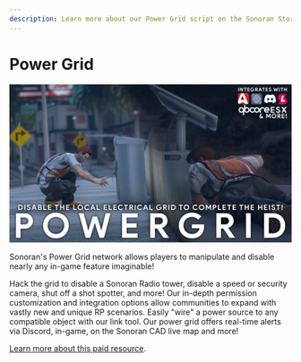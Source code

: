 ```yaml
---
description: Learn more about our Power Grid script on the Sonoran Store!
---
```


# Power Grid

![Sonoran - Power Grid](<../../.gitbook/assets/image (280).png>)

Sonoran's Power Grid network allows players to manipulate and disable nearly any in-game feature imaginable!

Hack the grid to disable a Sonoran Radio tower, disable a speed or security camera, shut off a shot spotter, and more! Our in-depth permission customization and integration options allow communities to expand with vastly new and unique RP scenarios. Easily "wire" a power source to any compatible object with our link tool. Our power grid offers real-time alerts via Discord, in-game, on the Sonoran CAD live map and more!

[Learn more about this paid resource](https://www.sonoran.store/package/5120025).
